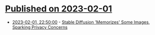 # [Published on 2023-02-01](index.md)

* [2023-02-01, 22:50:00](https://yro.slashdot.org/story/23/02/01/2221218/stable-diffusion-memorizes-some-images-sparking-privacy-concerns?utm_source=rss1.0mainlinkanon&utm_medium=feed) - [Stable Diffusion 'Memorizes' Some Images, Sparking Privacy Concerns](https://yro.slashdot.org/story/23/02/01/2221218/stable-diffusion-memorizes-some-images-sparking-privacy-concerns?utm_source=rss1.0mainlinkanon&utm_medium=feed)
